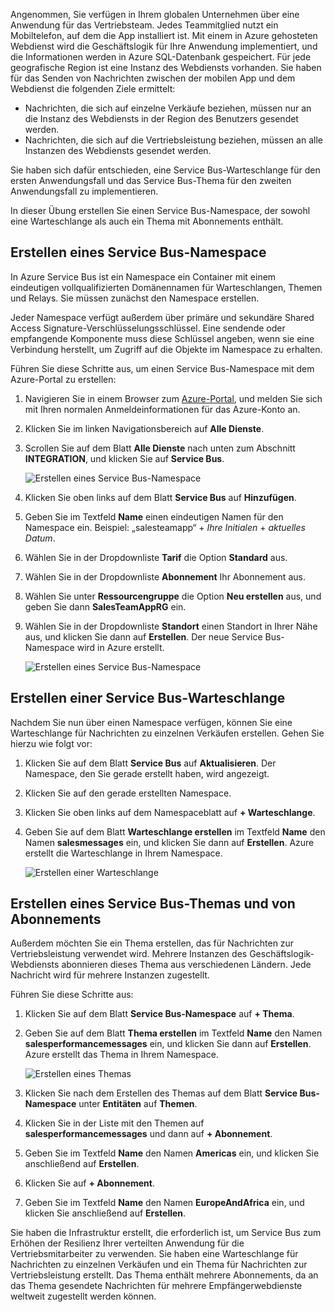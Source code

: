 Angenommen, Sie verfügen in Ihrem globalen Unternehmen über eine Anwendung für das Vertriebsteam. Jedes Teammitglied nutzt ein Mobiltelefon, auf dem die App installiert ist. Mit einem in Azure gehosteten Webdienst wird die Geschäftslogik für Ihre Anwendung implementiert, und die Informationen werden in Azure SQL-Datenbank gespeichert. Für jede geografische Region ist eine Instanz des Webdiensts vorhanden. Sie haben für das Senden von Nachrichten zwischen der mobilen App und dem Webdienst die folgenden Ziele ermittelt:

- Nachrichten, die sich auf einzelne Verkäufe beziehen, müssen nur an die Instanz des Webdiensts in der Region des Benutzers gesendet werden.
- Nachrichten, die sich auf die Vertriebsleistung beziehen, müssen an alle Instanzen des Webdiensts gesendet werden.

Sie haben sich dafür entschieden, eine Service Bus-Warteschlange für den ersten Anwendungsfall und das Service Bus-Thema für den zweiten Anwendungsfall zu implementieren.

In dieser Übung erstellen Sie einen Service Bus-Namespace, der sowohl eine Warteschlange als auch ein Thema mit Abonnements enthält.

## <a name="create-a-service-bus-namespace"></a>Erstellen eines Service Bus-Namespace

In Azure Service Bus ist ein Namespace ein Container mit einem eindeutigen vollqualifizierten Domänennamen für Warteschlangen, Themen und Relays. Sie müssen zunächst den Namespace erstellen.

Jeder Namespace verfügt außerdem über primäre und sekundäre Shared Access Signature-Verschlüsselungsschlüssel. Eine sendende oder empfangende Komponente muss diese Schlüssel angeben, wenn sie eine Verbindung herstellt, um Zugriff auf die Objekte im Namespace zu erhalten.

Führen Sie diese Schritte aus, um einen Service Bus-Namespace mit dem Azure-Portal zu erstellen:

1. Navigieren Sie in einem Browser zum [Azure-Portal](https://portal.azure.com/), und melden Sie sich mit Ihren normalen Anmeldeinformationen für das Azure-Konto an.

1. Klicken Sie im linken Navigationsbereich auf **Alle Dienste**.

1. Scrollen Sie auf dem Blatt **Alle Dienste** nach unten zum Abschnitt **INTEGRATION**, und klicken Sie auf **Service Bus**.

    ![Erstellen eines Service Bus-Namespace](../media-draft/3-create-namespace-1.png)

1. Klicken Sie oben links auf dem Blatt **Service Bus** auf **Hinzufügen**.

1. Geben Sie im Textfeld **Name** einen eindeutigen Namen für den Namespace ein. Beispiel: „salesteamapp“ + *Ihre Initialen* + *aktuelles Datum*.

1. Wählen Sie in der Dropdownliste **Tarif** die Option **Standard** aus.

1. Wählen Sie in der Dropdownliste **Abonnement** Ihr Abonnement aus.

1. Wählen Sie unter **Ressourcengruppe** die Option **Neu erstellen** aus, und geben Sie dann **SalesTeamAppRG** ein.

1. Wählen Sie in der Dropdownliste **Standort** einen Standort in Ihrer Nähe aus, und klicken Sie dann auf **Erstellen**. Der neue Service Bus-Namespace wird in Azure erstellt.

    ![Erstellen eines Service Bus-Namespace](../media-draft/3-create-namespace-2.png)

## <a name="create-a-service-bus-queue"></a>Erstellen einer Service Bus-Warteschlange

Nachdem Sie nun über einen Namespace verfügen, können Sie eine Warteschlange für Nachrichten zu einzelnen Verkäufen erstellen. Gehen Sie hierzu wie folgt vor:

1. Klicken Sie auf dem Blatt **Service Bus** auf **Aktualisieren**. Der Namespace, den Sie gerade erstellt haben, wird angezeigt.

1. Klicken Sie auf den gerade erstellten Namespace.

1. Klicken Sie oben links auf dem Namespaceblatt auf **+ Warteschlange**.

1. Geben Sie auf dem Blatt **Warteschlange erstellen** im Textfeld **Name** den Namen **salesmessages** ein, und klicken Sie dann auf **Erstellen**. Azure erstellt die Warteschlange in Ihrem Namespace.

    ![Erstellen einer Warteschlange](../media-draft/3-create-queue.png)

## <a name="create-a-service-bus-topic-and-subscriptions"></a>Erstellen eines Service Bus-Themas und von Abonnements

Außerdem möchten Sie ein Thema erstellen, das für Nachrichten zur Vertriebsleistung verwendet wird. Mehrere Instanzen des Geschäftslogik-Webdiensts abonnieren dieses Thema aus verschiedenen Ländern. Jede Nachricht wird für mehrere Instanzen zugestellt.

Führen Sie diese Schritte aus:

1. Klicken Sie auf dem Blatt **Service Bus-Namespace** auf **+ Thema**.

1. Geben Sie auf dem Blatt **Thema erstellen** im Textfeld **Name** den Namen **salesperformancemessages** ein, und klicken Sie dann auf **Erstellen**. Azure erstellt das Thema in Ihrem Namespace.

    ![Erstellen eines Themas](../media-draft/3-create-topic.png)

1. Klicken Sie nach dem Erstellen des Themas auf dem Blatt **Service Bus-Namespace** unter **Entitäten** auf **Themen**.

1. Klicken Sie in der Liste mit den Themen auf **salesperformancemessages** und dann auf **+ Abonnement**.

1. Geben Sie im Textfeld **Name** den Namen **Americas** ein, und klicken Sie anschließend auf **Erstellen**.

1. Klicken Sie auf **+ Abonnement**.

1. Geben Sie im Textfeld **Name** den Namen **EuropeAndAfrica** ein, und klicken Sie anschließend auf **Erstellen**.

Sie haben die Infrastruktur erstellt, die erforderlich ist, um Service Bus zum Erhöhen der Resilienz Ihrer verteilten Anwendung für die Vertriebsmitarbeiter zu verwenden. Sie haben eine Warteschlange für Nachrichten zu einzelnen Verkäufen und ein Thema für Nachrichten zur Vertriebsleistung erstellt. Das Thema enthält mehrere Abonnements, da an das Thema gesendete Nachrichten für mehrere Empfängerwebdienste weltweit zugestellt werden können.
